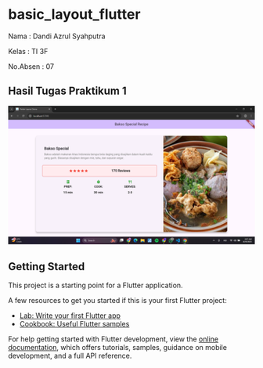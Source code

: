 # basic_layout_flutter

Nama : Dandi Azrul Syahputra

Kelas : TI  3F

No.Absen : 07

## Hasil Tugas Praktikum 1

![Tugas Praktikum 1](images/tugaspraktikum1.png)

## Getting Started

This project is a starting point for a Flutter application.

A few resources to get you started if this is your first Flutter project:

- [Lab: Write your first Flutter app](https://docs.flutter.dev/get-started/codelab)
- [Cookbook: Useful Flutter samples](https://docs.flutter.dev/cookbook)

For help getting started with Flutter development, view the
[online documentation](https://docs.flutter.dev/), which offers tutorials,
samples, guidance on mobile development, and a full API reference.
